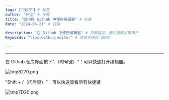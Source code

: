 ```yaml
---
tags: ["技巧"] # 标签
author: "仟尘" # 作者
title: "如何在 Github 中使用编辑器" # 标题
date: "2024-04-21" # 日期

description: "在 Github 中使用编辑器" # 页面描述、面向搜索引擎用户
Keywords: "tips,Github,editor" # 网站关键词（SEO）

---
```

---
在 Github 仓库界面按下".（句号键）"：可以快速打开编辑器。

![tmp8270.png](https://s2.loli.net/2024/04/21/P5aohswWcfY3Cm4.png)

"Shift + /（问号键）"：可以快速查看所有快捷键

![tmp7D20.png](https://s2.loli.net/2024/04/21/3bACRJ9KF61aZMX.png)